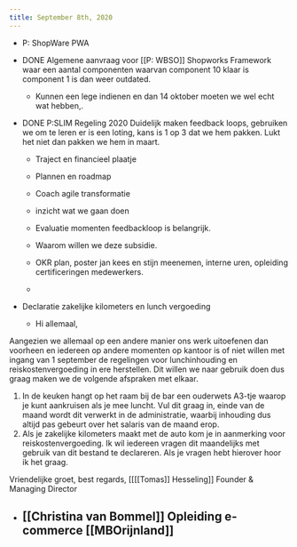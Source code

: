 ```yaml
---
title: September 8th, 2020
---
```


- P: ShopWare PWA

- DONE Algemene aanvraag voor [[P: WBSO]] Shopworks Framework waar een aantal componenten waarvan component 10 klaar is component 1 is dan weer outdated. 
	 - Kunnen een lege indienen en dan 14 oktober moeten we wel echt wat hebben,. 

- DONE P:SLIM Regeling 2020 Duidelijk maken feedback loops, gebruiken we om te leren er is een loting, kans is 1 op 3 dat we hem pakken. Lukt het niet dan pakken we hem in maart.
	 - Traject en financieel plaatje

	 - Plannen en roadmap

	 - Coach agile transformatie

	 - inzicht wat we gaan doen 

	 - Evaluatie momenten feedbackloop is belangrijk.

	 - Waarom willen we deze subsidie.

	 - OKR plan, poster jan kees en stijn meenemen, interne uren, opleiding certificeringen medewerkers. 

	 - 

- Declaratie zakelijke kilometers en lunch vergoeding
	 - Hi allemaal,

Aangezien we allemaal op een andere manier ons werk uitoefenen dan voorheen en iedereen op andere momenten op kantoor is of niet willen met ingang van 1 september de regelingen voor lunchinhouding en reiskostenvergoeding in ere herstellen.
Dit willen we naar gebruik doen dus graag maken we de volgende afspraken met elkaar.

1.	In de keuken hangt op het raam bij de bar een ouderwets A3-tje waarop je kunt aankruisen als je mee luncht. Vul dit graag in, einde van de maand wordt dit verwerkt in de administratie, waarbij inhouding dus altijd pas gebeurt over het salaris van de maand erop.
2.	Als je zakelijke kilometers maakt met de auto kom je in aanmerking voor reiskostenvergoeding. Ik wil iedereen vragen dit maandelijks met gebruik van dit bestand te declareren. Als je vragen hebt hierover hoor ik het graag.

Vriendelijke groet, best regards,
[[[[Tomas]] Hesseling]] 
Founder & Managing Director 


- [[Christina van Bommel]] Opleiding e-commerce [[MBOrijnland]]
	 - 
